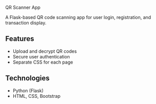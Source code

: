  QR Scanner App

A Flask-based QR code scanning app for user login, registration, and transaction display.

## Features
- Upload and decrypt QR codes
- Secure user authentication
- Separate CSS for each page

## Technologies
- Python (Flask)
- HTML, CSS, Bootstrap
